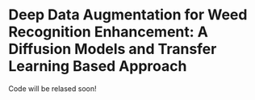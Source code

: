 # Deep Data Augmentation for Weed Recognition Enhancement: A Diffusion Models and Transfer Learning Based Approach

Code will be relased soon!
